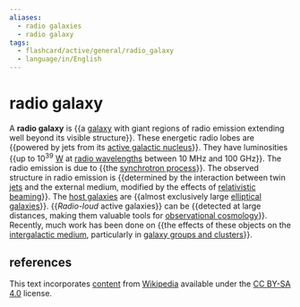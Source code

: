 ```yaml
---
aliases:
  - radio galaxies
  - radio galaxy
tags:
  - flashcard/active/general/radio_galaxy
  - language/in/English
---
```


# radio galaxy

A __radio galaxy__ is {{a [galaxy](galaxy.md) with giant regions of radio emission extending well beyond its visible structure}}. These energetic radio lobes are {{powered by jets from its [active galactic nucleus](active%20galactic%20nucleus.md)}}. They have luminosities {{up to 10<sup>39</sup> [W](watt.md) at [radio wavelengths](radio%20wave.md) between 10 MHz and 100 GHz}}. The radio emission is due to {{the [synchrotron process](synchrotron%20radiation.md)}}. The observed structure in radio emission is {{determined by the interaction between twin [jets](astrophysical%20jet.md#relativistic%20jet) and the external medium, modified by the effects of [relativistic beaming](relativistic%20beaming.md)}}. The [host galaxies](active%20galactic%20nucleus.md) are {{almost exclusively large [elliptical galaxies](elliptical%20galaxy.md)}}. {{_Radio-loud_ active galaxies}} can be {{detected at large distances, making them valuable tools for [observational cosmology](observational%20cosmology.md)}}. Recently, much work has been done on {{the effects of these objects on the [intergalactic medium](warm–hot%20intergalactic%20medium.md), particularly in [galaxy groups and clusters](galaxy%20groups%20and%20clusters.md)}}. <!--SR:!2024-10-27,48,290!2024-11-06,60,310!2024-10-23,15,230!2025-02-01,123,290!2024-10-16,43,290!2024-12-22,80,270!2025-01-19,111,290!2024-11-14,66,310!2025-01-20,102,270-->

## references

This text incorporates [content](https://en.wikipedia.org/wiki/radio_galaxy) from [Wikipedia](Wikipedia.md) available under the [CC BY-SA 4.0](https://creativecommons.org/licenses/by-sa/4.0/) license.
